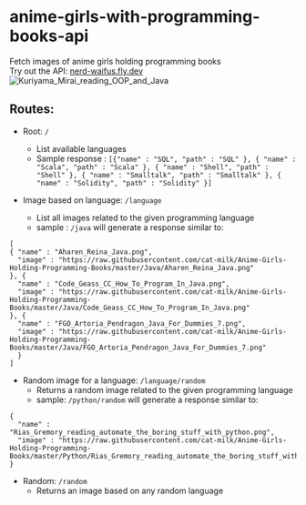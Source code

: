# anime-girls-with-programming-books-api
Fetch images of anime girls holding programming books  
Try out the API: [nerd-waifus.fly.dev](https://nerd-waifus.fly.dev)  
![Kuriyama_Mirai_reading_OOP_and_Java](https://user-images.githubusercontent.com/76162540/195862816-8f5272fd-9bc5-43af-a705-b82311820b48.png)

## Routes: 
* Root: `/`
  - List available languages
  - Sample response :
  `
  [{"name" : "SQL",
  "path" : "SQL"
      }, {
  "name" : "Scala",
  "path" : "Scala"
      }, {
  "name" : "Shell",
  "path" : "Shell"
      }, {
  "name" : "Smalltalk",
  "path" : "Smalltalk"
      }, {
  "name" : "Solidity",
  "path" : "Solidity" }]
  `

* Image based on language: `/language`
  - List all images related to the given programming language
  - sample : `/java` will generate a response similar to:
```
[ 
{ "name" : "Aharen_Reina_Java.png",
  "image" : "https://raw.githubusercontent.com/cat-milk/Anime-Girls-Holding-Programming-Books/master/Java/Aharen_Reina_Java.png"
}, {
  "name" : "Code_Geass_CC_How_To_Program_In_Java.png",
  "image" : "https://raw.githubusercontent.com/cat-milk/Anime-Girls-Holding-Programming-Books/master/Java/Code_Geass_CC_How_To_Program_In_Java.png"
}, {
  "name" : "FGO_Artoria_Pendragon_Java_For_Dummies_7.png",
  "image" : "https://raw.githubusercontent.com/cat-milk/Anime-Girls-Holding-Programming-Books/master/Java/FGO_Artoria_Pendragon_Java_For_Dummies_7.png" 
  }
]
  ```

* Random image for a language: `/language/random`
  - Returns a random image related to the given programming language
  - sample: `/python/random` will generate a response similar to:
```
{
  "name" : "Rias_Gremory_reading_automate_the_boring_stuff_with_python.png",
  "image" : "https://raw.githubusercontent.com/cat-milk/Anime-Girls-Holding-Programming-Books/master/Python/Rias_Gremory_reading_automate_the_boring_stuff_with_python.png"
}
```

* Random: `/random`
  - Returns an image based on any random language
